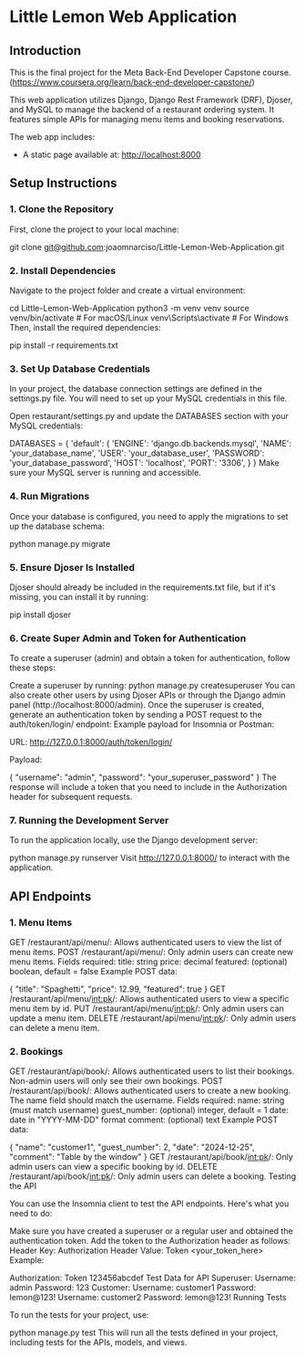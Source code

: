 # Little Lemon Web Application

## Introduction
This is the final project for the Meta Back-End Developer Capstone course. (https://www.coursera.org/learn/back-end-developer-capstone/)

This web application utilizes Django, Django Rest Framework (DRF), Djoser, and MySQL to manage the backend of a restaurant ordering system. It features simple APIs for managing menu items and booking reservations.

The web app includes:
- A static page available at: [http://localhost:8000](http://localhost:8000)

## Setup Instructions

### 1. Clone the Repository
First, clone the project to your local machine:

git clone git@github.com:joaomnarciso/Little-Lemon-Web-Application.git

### 2. Install Dependencies
Navigate to the project folder and create a virtual environment:

cd Little-Lemon-Web-Application
python3 -m venv venv
source venv/bin/activate  # For macOS/Linux
venv\Scripts\activate  # For Windows
Then, install the required dependencies:

pip install -r requirements.txt

### 3. Set Up Database Credentials
In your project, the database connection settings are defined in the settings.py file. You will need to set up your MySQL credentials in this file.

Open restaurant/settings.py and update the DATABASES section with your MySQL credentials:

DATABASES = {
    'default': {
        'ENGINE': 'django.db.backends.mysql',
        'NAME': 'your_database_name',
        'USER': 'your_database_user',
        'PASSWORD': 'your_database_password',
        'HOST': 'localhost',
        'PORT': '3306',
    }
}
Make sure your MySQL server is running and accessible.

### 4. Run Migrations
Once your database is configured, you need to apply the migrations to set up the database schema:

python manage.py migrate

### 5. Ensure Djoser Is Installed
Djoser should already be included in the requirements.txt file, but if it's missing, you can install it by running:

pip install djoser

### 6. Create Super Admin and Token for Authentication
To create a superuser (admin) and obtain a token for authentication, follow these steps:

Create a superuser by running:
python manage.py createsuperuser
You can also create other users by using Djoser APIs or through the Django admin panel (http://localhost:8000/admin).
Once the superuser is created, generate an authentication token by sending a POST request to the auth/token/login/ endpoint:
Example payload for Insomnia or Postman:

URL: http://127.0.0.1:8000/auth/token/login/

Payload:

{
  "username": "admin",
  "password": "your_superuser_password"
}
The response will include a token that you need to include in the Authorization header for subsequent requests.

### 7. Running the Development Server
To run the application locally, use the Django development server:

python manage.py runserver
Visit http://127.0.0.1:8000/ to interact with the application.

## API Endpoints

### 1. Menu Items
GET /restaurant/api/menu/: Allows authenticated users to view the list of menu items.
POST /restaurant/api/menu/: Only admin users can create new menu items. Fields required:
title: string
price: decimal
featured: (optional) boolean, default = false
Example POST data:

{
  "title": "Spaghetti",
  "price": 12.99,
  "featured": true
}
GET /restaurant/api/menu/<int:pk>/: Allows authenticated users to view a specific menu item by id.
PUT /restaurant/api/menu/<int:pk>/: Only admin users can update a menu item.
DELETE /restaurant/api/menu/<int:pk>/: Only admin users can delete a menu item.

### 2. Bookings
GET /restaurant/api/book/: Allows authenticated users to list their bookings. Non-admin users will only see their own bookings.
POST /restaurant/api/book/: Allows authenticated users to create a new booking. The name field should match the username. Fields required:
name: string (must match username)
guest_number: (optional) integer, default = 1
date: date in "YYYY-MM-DD" format
comment: (optional) text
Example POST data:

{
  "name": "customer1",
  "guest_number": 2,
  "date": "2024-12-25",
  "comment": "Table by the window"
}
GET /restaurant/api/book/<int:pk>/: Only admin users can view a specific booking by id.
DELETE /restaurant/api/book/<int:pk>/: Only admin users can delete a booking.
Testing the API

You can use the Insomnia client to test the API endpoints. Here's what you need to do:

Make sure you have created a superuser or a regular user and obtained the authentication token.
Add the token to the Authorization header as follows:
Header Key: Authorization
Header Value: Token <your_token_here>
Example:

Authorization: Token 123456abcdef
Test Data for API
Superuser:
Username: admin
Password: 123
Customer:
Username: customer1
Password: lemon@123!
Username: customer2
Password: lemon@123!
Running Tests

To run the tests for your project, use:

python manage.py test
This will run all the tests defined in your project, including tests for the APIs, models, and views.
